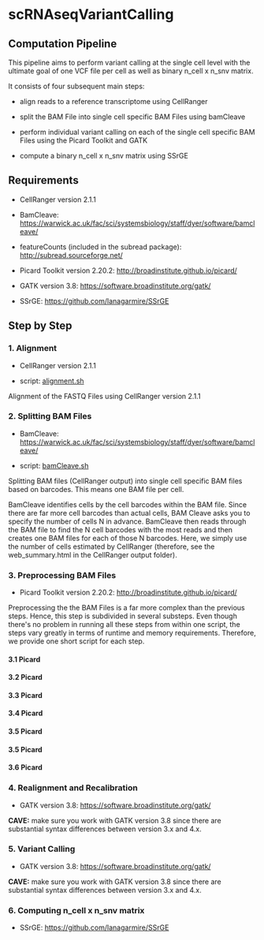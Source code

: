 # scRNAseqVariantCalling

## Computation Pipeline

This pipeline aims to perform variant calling at the single cell level with the ultimate goal of one VCF file per cell as well as binary n_cell x n_snv matrix.

It consists of four subsequent main steps:

- align reads to a reference transcriptome using CellRanger

- split the BAM File into single cell specific BAM Files using bamCleave

- perform individual variant calling on each of the single cell specific BAM Files using the Picard Toolkit and GATK

- compute a binary n_cell x n_snv matrix using SSrGE


## Requirements

- CellRanger version 2.1.1

- BamCleave: https://warwick.ac.uk/fac/sci/systemsbiology/staff/dyer/software/bamcleave/

- featureCounts (included in the subread package): http://subread.sourceforge.net/

- Picard Toolkit version 2.20.2:  http://broadinstitute.github.io/picard/

- GATK version 3.8: https://software.broadinstitute.org/gatk/

- SSrGE: https://github.com/lanagarmire/SSrGE


## Step by Step


### 1. Alignment

- CellRanger version 2.1.1

- script: [alignment.sh](https://github.com/niklaslang/scRNAseqVariantCalling/blob/master/alignment.sh)

Alignment of the FASTQ Files using CellRanger version 2.1.1


### 2. Splitting BAM Files

- BamCleave: https://warwick.ac.uk/fac/sci/systemsbiology/staff/dyer/software/bamcleave/

- script: [bamCleave.sh](https://github.com/niklaslang/scRNAseqVariantCalling/blob/master/bamCleave.sh)

Splitting BAM files (CellRanger output) into single cell specific BAM files based on barcodes.
This means one BAM file per cell.

BamCleave identifies cells by the cell barcodes within the BAM file. Since there are far more cell barcodes than actual cells, BAM Cleave asks you to specify the number of cells N in advance. BamCleave then reads through the BAM file to find the N cell barcodes with the most reads and then creates one BAM files for each of those N barcodes.
Here, we simply use the number of cells estimated by CellRanger (therefore, see the web_summary.html in the CellRanger output folder).


### 3. Preprocessing BAM Files

- Picard Toolkit version 2.20.2:  http://broadinstitute.github.io/picard/

Preprocessing the the BAM Files is a far more complex than the previous steps. Hence, this step is subdivided in several substeps. Even though there's no problem in running all these steps from within one script, the steps vary greatly in terms of runtime and memory requirements. Therefore, we provide one short script for each step.

#### 3.1 Picard

#### 3.2 Picard

#### 3.3 Picard

#### 3.4 Picard

#### 3.5 Picard

#### 3.5 Picard

#### 3.6 Picard


### 4. Realignment and Recalibration

- GATK version 3.8: https://software.broadinstitute.org/gatk/

**CAVE:** make sure you work with GATK version 3.8 since there are substantial syntax differences between version 3.x and 4.x.


### 5. Variant Calling

- GATK version 3.8: https://software.broadinstitute.org/gatk/

**CAVE:** make sure you work with GATK version 3.8 since there are substantial syntax differences between version 3.x and 4.x.


### 6. Computing n_cell x n_snv matrix

- SSrGE: https://github.com/lanagarmire/SSrGE
